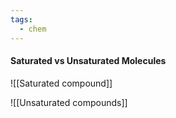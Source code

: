 ```yaml
---
tags:
  - chem
---
```

#### Saturated vs Unsaturated Molecules
![[Saturated compound]]

![[Unsaturated compounds]]
